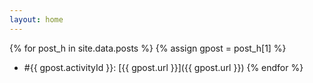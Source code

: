 ```yaml
---
layout: home
---
```

{% for post_h in site.data.posts %}
{% assign gpost = post_h[1] %}
  * #{{ gpost.activityId }}: [{{ gpost.url }}]({{ gpost.url }})
{% endfor %}